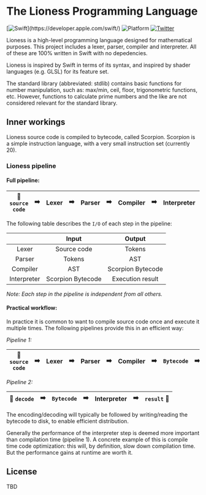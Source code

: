 # The Lioness Programming Language

[![Swift](https://img.shields.io/badge/Swift-3.0.2-orange.svg?style=flat")](https://developer.apple.com/swift/)
![Platform](https://img.shields.io/badge/Platforms-iOS%20%7C%20macOS%20%7C%20tvOS%20%7C%20watchOS-lightgrey.svg)
[![Twitter](https://img.shields.io/badge/Twitter-@LouisDhauwe-blue.svg?style=flat)](http://twitter.com/LouisDhauwe)

Lioness is a high-level programming language designed for mathematical purposes. This project includes a lexer, parser, compiler and interpreter. All of these are 100% written in Swift with no depedencies. 

Lioness is inspired by Swift in terms of its syntax, and inspired by shader languages (e.g. GLSL) for its feature set.

The standard library (abbreviated: stdlib) contains basic functions for number manipulation, such as: max/min, ceil, floor, trigonometric functions, etc. However, functions to calculate prime numbers and the like are not considered relevant for the standard library.

## Inner workings
Lioness source code is compiled to bytecode, called Scorpion. Scorpion is a simple instruction language, with a very small instruction set (currently 20). <!-- TODO: add list -->


### Lioness pipeline

#### Full pipeline:
| 🛬 ```source code``` | ➡️ | Lexer 	| ➡️ | Parser | ➡️ | Compiler |  ➡️ | Interpreter | ➡️ | ```result``` 🛫 |
|---------------------- |---- |------- |---|-------- |--- |---------- |--- |------------- |--- |-------- |

The following table describes the ```I/O``` of each step in the pipeline:

|             	|       Input       	|       Output      |
|:-----------:	|:-----------------:	|:-----------------:|
|    Lexer    	|    Source code    	|       Tokens      |
|    Parser   	|       Tokens      	|        AST        |
|   Compiler  	|        AST        	| Scorpion Bytecode |
| Interpreter 	| Scorpion Bytecode 	|  Execution result |

*Note: Each step in the pipeline is independent from all others.*

#### Practical workflow:
In practice it is common to want to compile source code once and execute it multiple times. The following pipelines provide this in an efficient way:

*Pipeline 1:*

| 🛬 ```source code``` | ➡️ | Lexer 	| ➡️ | Parser | ➡️ | Compiler |  ➡️ | ```Bytecode``` | ➡️ | ```encode``` 🛫 |
|----------------------|----|------- |---|-------- |----|----------|----|----------------|--- |-------- |

*Pipeline 2:*

| 🛬 ```decode``` | ➡️ | ```Bytecode``` | ➡️ | Interpreter | ➡️ | ```result``` 🛫 |
|-----------------|----|--------------- |-----|------------ |----|-----------------|

The encoding/decoding will typically be followed by writing/reading the bytecode to disk, to enable efficient distribution. 

Generally the performance of the interpreter step is deemed more important than compilation time (pipeline 1). A concrete example of this is compile time code optimization: this will, by definition, slow down compilation time. But the performance gains at runtime are worth it.

## License

TBD